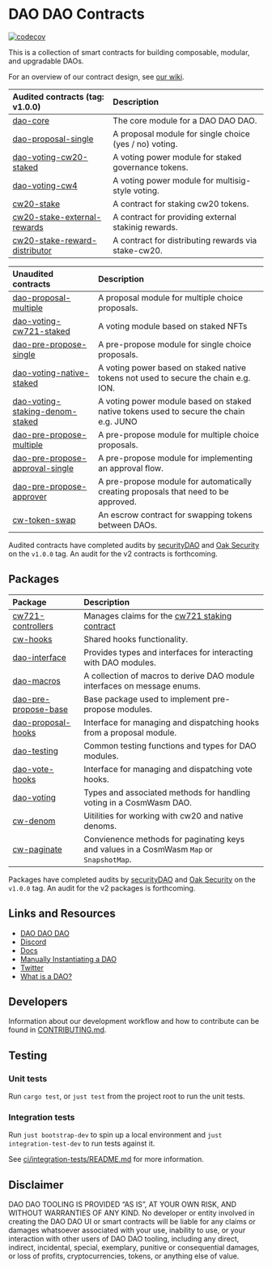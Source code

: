 # DAO DAO Contracts

[![codecov](https://codecov.io/gh/DA0-DA0/dao-contracts/branch/main/graph/badge.svg?token=SCKOIPYZPV)](https://codecov.io/gh/DA0-DA0/dao-contracts)

This is a collection of smart contracts for building composable,
modular, and upgradable DAOs.

For an overview of our contract design, see [our
wiki](https://github.com/DA0-DA0/dao-contracts/wiki/DAO-DAO-Contracts-Design).

| Audited contracts (tag: v1.0.0)                                                | Description                                            |
|:-------------------------------------------------------------------------------|:-------------------------------------------------------|
| [dao-core](contracts/dao-core)                                                 | The core module for a DAO DAO DAO.                     |
| [dao-proposal-single](contracts/proposal/dao-proposal-single)                  | A proposal module for single choice (yes / no) voting. |
| [dao-voting-cw20-staked](contracts/voting/dao-voting-cw20-staked)              | A voting power module for staked governance tokens.    |
| [dao-voting-cw4](contracts/voting/dao-voting-cw4)                              | A voting power module for multisig-style voting.       |
| [cw20-stake](contracts/staking/cw20-stake)                                     | A contract for staking cw20 tokens.                    |
| [cw20-stake-external-rewards](contracts/staking/cw20-stake-external-rewards)   | A contract for providing external stakinig rewards.    |
| [cw20-stake-reward-distributor](contracts/staking/cw20-stake-external-rewards) | A contract for distributing rewards via stake-cw20.    |

| Unaudited contracts                                                                      | Description                                                                            |
|:-----------------------------------------------------------------------------------------|:---------------------------------------------------------------------------------------|
| [dao-proposal-multiple](contracts/proposal/dao-proposal-multiple)                        | A proposal module for multiple choice proposals.                                       |
| [dao-voting-cw721-staked](contracts/voting/dao-voting-cw721-staked)                      | A voting module based on staked NFTs                                                   |
| [dao-pre-propose-single](contracts/pre-propose/dao-pre-propose-single)                   | A pre-propose module for single choice proposals.                                      |
| [dao-voting-native-staked](contracts/proposal/dao-voting-native-staked)                  | A voting power based on staked native tokens not used to secure the chain e.g. ION.    |
| [dao-voting-staking-denom-staked](contracts/proposal/dao-voting-staking-denom-staked)    | A voting power module based on staked native tokens used to secure the chain e.g. JUNO |
| [dao-pre-propose-multiple](contracts/pre-propose/dao-pre-propose-multiple)               | A pre-propose module for multiple choice proposals.                                    |
| [dao-pre-propose-approval-single](contracts/pre-propose/dao-pre-propose-approval-single) | A pre-propose module for implementing an approval flow.                                |
| [dao-pre-propose-approver](contracts/pre-propose/dao-pre-propose-approver)               | A pre-propose module for automatically creating proposals that need to be approved.    |
| [cw-token-swap](contracts/external/cw-token-swap)                                        | An escrow contract for swapping tokens between DAOs.                                   |

Audited contracts have completed audits by
[securityDAO](https://github.com/securityDAO/audits/blob/7bb8e4910baaea89fddfc025591658f44adbc27c/cosmwasm/dao-contracts/v0.3%20DAO%20DAO%20audit.pdf)
and [Oak
Security](https://github.com/oak-security/audit-reports/blob/2377ba8cfcfd505283c789d706311b06771d6db4/DAO%20DAO/2022-06-22%20Audit%20Report%20-%20DAO%20DAO%20v1.0.pdf)
on the `v1.0.0` tag. An audit for the v2 contracts is forthcoming.

## Packages

| Package                                               | Description                                                                               |
|:------------------------------------------------------|:------------------------------------------------------------------------------------------|
| [cw721-controllers](packages/cw721-controllers)       | Manages claims for the [cw721 staking contract](contracts/voting/dao-voting-cw721-staked) |
| [cw-hooks](packages/cw-hooks)                       | Shared hooks functionality.                                                               |
| [dao-interface](packages/dao-interface)               | Provides types and interfaces for interacting with DAO modules.                           |
| [dao-macros](packages/dao-macros)                     | A collection of macros to derive DAO module interfaces on message enums.                  |
| [dao-pre-propose-base](packages/dao-pre-propose-base) | Base package used to implement pre-propose modules.                                       |
| [dao-proposal-hooks](packages/dao-proposal-hooks)     | Interface for managing and dispatching hooks from a proposal module.                      |
| [dao-testing](packages/dao-testing)                   | Common testing functions and types for DAO modules.                                       |
| [dao-vote-hooks](packages/dao-vote-hooks)             | Interface for managing and dispatching vote hooks.                                        |
| [dao-voting](packages/dao-voting)                     | Types and associated methods for handling voting in a CosmWasm DAO.                       |
| [cw-denom](packages/cw-denom)                         | Uitilities for working with cw20 and native denoms.                                       |
| [cw-paginate](packages/cw-paginate)                   | Convienence methods for paginating keys and values in a CosmWasm `Map` or `SnapshotMap`.  |

Packages have completed audits by
[securityDAO](https://github.com/securityDAO/audits/blob/7bb8e4910baaea89fddfc025591658f44adbc27c/cosmwasm/dao-contracts/v0.3%20DAO%20DAO%20audit.pdf)
and [Oak
Security](https://github.com/oak-security/audit-reports/blob/2377ba8cfcfd505283c789d706311b06771d6db4/DAO%20DAO/2022-06-22%20Audit%20Report%20-%20DAO%20DAO%20v1.0.pdf)
on the `v1.0.0` tag. An audit for the v2 packages is forthcoming.

## Links and Resources

- [DAO DAO DAO](https://daodao.zone/dao/juno10h0hc64jv006rr8qy0zhlu4jsxct8qwa0vtaleayh0ujz0zynf2s2r7v8q)
- [Discord](https://discord.gg/sAaGuyW3D2)
- [Docs](https://docs.daodao.zone)
- [Manually Instantiating a DAO](https://github.com/DA0-DA0/dao-contracts/wiki/Instantiating-a-DAO)
- [Twitter](https://github.com/DA0-DA0)
- [What is a DAO?](https://docs.daodao.zone/docs/introduction/what-is-dao)

## Developers

Information about our development workflow and how to contribute can
be found in [CONTRIBUTING.md](./CONTRIBUTING.md).

## Testing

### Unit tests

Run `cargo test`, or `just test` from the project root to run the unit
tests.

### Integration tests

Run `just bootstrap-dev` to spin up a local environment and `just
integration-test-dev` to run tests against it.

See [ci/integration-tests/README.md](ci/integration_tests/README.md)
for more information.

## Disclaimer

DAO DAO TOOLING IS PROVIDED “AS IS”, AT YOUR OWN RISK, AND WITHOUT
WARRANTIES OF ANY KIND. No developer or entity involved in creating
the DAO DAO UI or smart contracts will be liable for any claims or
damages whatsoever associated with your use, inability to use, or your
interaction with other users of DAO DAO tooling, including any direct,
indirect, incidental, special, exemplary, punitive or consequential
damages, or loss of profits, cryptocurrencies, tokens, or anything
else of value.
